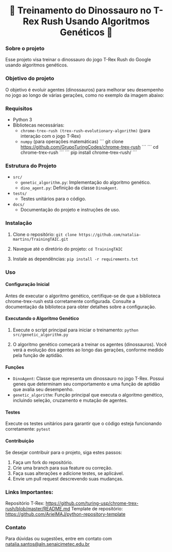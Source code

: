 <h1 align="center">
    <a> 🦖 Treinamento do Dinossauro no T-Rex Rush Usando Algoritmos Genéticos 🦖 </a>
</h1>

### Sobre o projeto
Esse projeto visa treinar o dinossauro do jogo T-Rex Rush do Google usando algoritmos genéticos. 

### Objetivo do projeto 
O objetivo é evoluir agentes (dinossauros) para melhorar seu desempenho no jogo ao longo de várias gerações, como no exemplo da imagem abaixo:

### Requisitos
- Python 3
- Bibliotecas necessárias:
    - ``` chrome-trex-rush (trex-rush-evolutionary-algorithm) ``` (para interação com o jogo T-Rex)
    - ``` numpy ``` (para operações matemáticas)
          ´´´ git clone https://github.com/GrupoTuringCodes/chrome-trex-rush ´´´
          ´´´ cd chrome-trex-rush ´´´
          ´´´ pip install chrome-trex-rush/ ´´´

### Estrutura do Projeto
- ``` src/ ```
    - ``` genetic_algorithm.py ```: Implementação do algoritmo genético.
    - ``` dino_agent.py ```: Definição da classe ``` DinoAgent ```.
- ``` tests/ ```
    - Testes unitários para o código.
- ``` docs/ ```
    - Documentação do projeto e instruções de uso.

### Instalação
1. Clone o repositório:
``` git clone https://github.com/natalia-martins/TrainingTAIC.git ```

2. Navegue até o diretório do projeto:
``` cd TrainingTAIC ```

3. Instale as dependências:
``` pip install -r requirements.txt ```

### Uso
#### Configuração Inicial
Antes de executar o algoritmo genético, certifique-se de que a biblioteca chrome-trex-rush está corretamente configurada. Consulte a documentação da biblioteca para obter detalhes sobre a configuração.

#### Executando o Algoritmo Genético
1. Execute o script principal para iniciar o treinamento:
``` python src/genetic_algorithm.py ```

2. O algoritmo genético começará a treinar os agentes (dinossauros). Você verá a evolução dos agentes ao longo das gerações, conforme medido pela função de aptidão.

#### Funções
- ``` DinoAgent ```: Classe que representa um dinossauro no jogo T-Rex. Possui genes que determinam seu comportamento e uma função de aptidão que avalia seu desempenho.
- ``` genetic_algorithm ```: Função principal que executa o algoritmo genético, incluindo seleção, cruzamento e mutação de agentes.

#### Testes
Execute os testes unitários para garantir que o código esteja funcionando corretamente:
``` pytest ```

#### Contribuição
Se desejar contribuir para o projeto, siga estes passos:
1. Faça um fork do repositório.
2. Crie uma branch para sua feature ou correção.
3. Faça suas alterações e adicione testes, se aplicável.
4. Envie um pull request descrevendo suas mudanças.

### Links Importantes:
Repositório T-Rex: https://github.com/turing-usp/chrome-trex-rush/blob/master/README.md
Template de repositório: https://github.com/ArielMAJ/python-repository-template

### Contato
Para dúvidas ou sugestões, entre em contato com natalia.santos@aln.senaicimetec.edu.br
